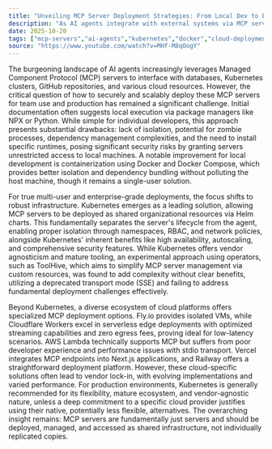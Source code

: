 ```yaml
---
title: "Unveiling MCP Server Deployment Strategies: From Local Dev to Enterprise Production"
description: "As AI agents integrate with external systems via MCP servers, selecting an optimal deployment strategy is crucial. This article outlines key methods, from simple local execution to advanced, enterprise-grade cloud and Kubernetes solutions."
date: 2025-10-20
tags: ["mcp-servers","ai-agents","kubernetes","docker","cloud-deployment"]
source: "https://www.youtube.com/watch?v=MHf-M8qOogY"
---
```

The burgeoning landscape of AI agents increasingly leverages Managed Component Protocol (MCP) servers to interface with databases, Kubernetes clusters, GitHub repositories, and various cloud resources. However, the critical question of how to securely and scalably deploy these MCP servers for team use and production has remained a significant challenge. Initial documentation often suggests local execution via package managers like NPX or Python. While simple for individual developers, this approach presents substantial drawbacks: lack of isolation, potential for zombie processes, dependency management complexities, and the need to install specific runtimes, posing significant security risks by granting servers unrestricted access to local machines. A notable improvement for local development is containerization using Docker and Docker Compose, which provides better isolation and dependency bundling without polluting the host machine, though it remains a single-user solution.

For true multi-user and enterprise-grade deployments, the focus shifts to robust infrastructure. Kubernetes emerges as a leading solution, allowing MCP servers to be deployed as shared organizational resources via Helm charts. This fundamentally separates the server's lifecycle from the agent, enabling proper isolation through namespaces, RBAC, and network policies, alongside Kubernetes' inherent benefits like high availability, autoscaling, and comprehensive security features. While Kubernetes offers vendor agnosticism and mature tooling, an experimental approach using operators, such as ToolHive, which aims to simplify MCP server management via custom resources, was found to add complexity without clear benefits, utilizing a deprecated transport mode (SSE) and failing to address fundamental deployment challenges effectively.

Beyond Kubernetes, a diverse ecosystem of cloud platforms offers specialized MCP deployment options. Fly.io provides isolated VMs, while Cloudflare Workers excel in serverless edge deployments with optimized streaming capabilities and zero egress fees, proving ideal for low-latency scenarios. AWS Lambda technically supports MCP but suffers from poor developer experience and performance issues with stdio transport. Vercel integrates MCP endpoints into Next.js applications, and Railway offers a straightforward deployment platform. However, these cloud-specific solutions often lead to vendor lock-in, with evolving implementations and varied performance. For production environments, Kubernetes is generally recommended for its flexibility, mature ecosystem, and vendor-agnostic nature, unless a deep commitment to a specific cloud provider justifies using their native, potentially less flexible, alternatives. The overarching insight remains: MCP servers are fundamentally just servers and should be deployed, managed, and accessed as shared infrastructure, not individually replicated copies.